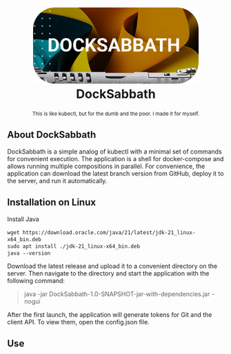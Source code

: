 <h1 align="center">
  <br>
  <img src="img/baner.png" alt="ReAssets" width="76%">
  <br>
  DockSabbath
</h1>

<center>
<small  >
This is like kubectl, but for the dumb and the poor. I made it for myself.
</small>
</center>

## About DockSabbath
DockSabbath is a simple analog of kubectl with a minimal set of commands for convenient execution. The application is a shell for docker-compose and allows running multiple compositions in parallel. For convenience, the application can download the latest branch version from GitHub, deploy it to the server, and run it automatically.

##   Installation on Linux

Install Java

    wget https://download.oracle.com/java/21/latest/jdk-21_linux-x64_bin.deb
    sudo apt install ./jdk-21_linux-x64_bin.deb
    java --version

Download the latest release and upload it to a convenient directory on the server. Then navigate to the directory and start the application with the following command:

> java -jar DockSabbath-1.0-SNAPSHOT-jar-with-dependencies.jar -nogui

After the first launch, the application will generate tokens for Git and the client API. To view them, open the config.json file.
 

## Use
